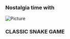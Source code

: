 ### Nostalgia time with

![Picture](https://user-images.githubusercontent.com/53913990/91869705-7c10e700-ec76-11ea-8b33-0a052fb5c81f.png)

### CLASSIC SNAKE GAME ###
